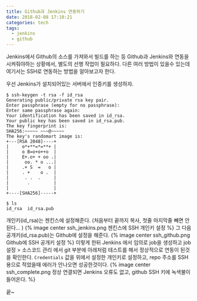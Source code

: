 ```yaml
---
title: Github과 Jenkins 연동하기
date: 2018-02-08 17:10:21
categories: tech
tags:
  - jenkins
  - github
---
```

Jenkins에서 Github의 소스를 가져와서 빌드를 하는 등 Github과 Jenkins와 연동을 시켜줘야하는 상황에서, 별도의 선행 작업이 필요하다. 다른 여러 방법이 있을수 있는데 여기서는 SSH로 연동하는 방법을 알아보고자 한다.<!-- more -->

우선 Jenkins가 설치되어있는 서버에서 인증키를 생성하자.

```
$ ssh-keygen -t rsa -f id_rsa
Generating public/private rsa key pair.
Enter passphrase (empty for no passphrase):
Enter same passphrase again:
Your identification has been saved in id_rsa.
Your public key has been saved in id_rsa.pub.
The key fingerprint is:
SHA256:~~~~~ ~~~@~~~~~
The key's randomart image is:
+---[RSA 2048]----+
|     o*+**=*=**+ |
|     o B=o+o++o  |
|     E+.o+ + oo .|
|      oo. * o ...|
|     .+ S  =   o |
|     . +    o .  |
|      . .  .     |
|       .         |
|                 |
+----[SHA256]-----+

$ ls
id_rsa  id_rsa.pub
```
개인키(id_rsa)는 젠킨스에 설정해준다. (처음부터 끝까지 복사, 첫줄 마지막줄 빼면 안된다... )
{% image center ssh_jenkins.png 젠킨스에 SSH 개인키 설정 %}
그 다음 공개키(id_rsa.pub)는 Github에 설정을 해준다.
{% image center ssh_github.png Github에 SSH 공개키 설정 %}
이렇게 한뒤 Jenkins 에서 임의로 job을 생성하고 job 설정 > 소스코드 관리 에서 git 부분에 아래처럼 테스트를 해서 정상적으로 연동이 된것을 확인한다. `Credentials` 값을 위에서 설정한 개인키로 설정하고, repo 주소를 SSH용으로 적었을때 에러가 안나오면 성공한것이다.
{% image center ssh_complete.png 정상 연결되면 Jenkins 오류도 없고, github SSH 키에 녹색불이 들어온다. %}

끝~
